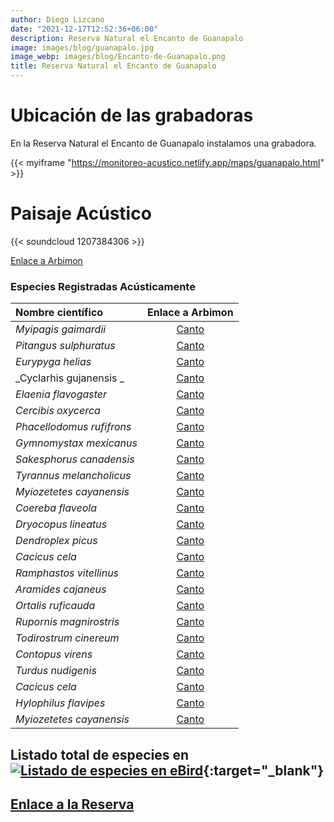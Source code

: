 ```yaml
---
author: Diego Lizcano
date: "2021-12-17T12:52:36+06:00"
description: Reserva Natural el Encanto de Guanapalo
image: images/blog/guanapalo.jpg
image_webp: images/blog/Encanto-de-Guanapalo.png
title: Reserva Natural el Encanto de Guanapalo
---
```


# Ubicación de las grabadoras


En la Reserva Natural el Encanto de Guanapalo instalamos una grabadora.

{{< myiframe "https://monitoreo-acustico.netlify.app/maps/guanapalo.html" >}}



# Paisaje Acústico

{{< soundcloud 1207384306 >}}




[Enlace a Arbimon](https://arbimon.rfcx.org/project/destinos-awake/visualizer/rec/51035703)



### Especies Registradas Acústicamente


|__Nombre científico__| Enlace a Arbimon|
| :---        |     :----:   |
|_Myipagis gaimardii_|	 	[Canto](	https://arbimon.rfcx.org/project/destinos-awake/visualizer/rec/51034892	)	|
|_Pitangus sulphuratus_|	 	[Canto](	https://arbimon.rfcx.org/project/destinos-awake/visualizer/rec/51035703	)	|
|_Eurypyga helias_|	 	[Canto](	https://arbimon.rfcx.org/project/destinos-awake/visualizer/rec/51035388	)	|
|_Cyclarhis gujanensis _|	 	[Canto](	https://arbimon.rfcx.org/project/destinos-awake/visualizer/rec/51034910	)	|
|_Elaenia flavogaster_|	 	[Canto](	https://arbimon.rfcx.org/project/destinos-awake/visualizer/rec/51034910	)	|
|_Cercibis oxycerca_|	 	[Canto](	https://arbimon.rfcx.org/project/destinos-awake/visualizer/rec/51035402	)	|
|_Phacellodomus rufifrons_|	 	[Canto](	https://arbimon.rfcx.org/project/destinos-awake/visualizer/rec/51035715	)	|
|_Gymnomystax mexicanus_|	 	[Canto](	https://arbimon.rfcx.org/project/destinos-awake/visualizer/rec/51035715	)	|
|_Sakesphorus canadensis_|	 	[Canto](	https://arbimon.rfcx.org/project/destinos-awake/visualizer/rec/51036503	)	|
|_Tyrannus melancholicus_|	 	[Canto](	https://arbimon.rfcx.org/project/destinos-awake/visualizer/rec/51279246	)	|
|_Myiozetetes cayanensis_|	 	[Canto](	https://arbimon.rfcx.org/project/destinos-awake/visualizer/rec/51035722	)	|
|_Coereba flaveola_|	 	[Canto](	https://arbimon.rfcx.org/project/destinos-awake/visualizer/rec/51035806	)	|
|_Dryocopus lineatus_|	 	[Canto](	https://arbimon.rfcx.org/project/destinos-awake/visualizer/rec/51279663	)	|
|_Dendroplex picus_|	 	[Canto](	https://arbimon.rfcx.org/project/destinos-awake/visualizer/rec/51020909	)	|
|_Cacicus cela_|	 	[Canto](	https://arbimon.rfcx.org/project/destinos-awake/visualizer/rec/51038240	)	|
|_Ramphastos vitellinus_|	 	[Canto](	https://arbimon.rfcx.org/project/destinos-awake/visualizer/rec/51035878	)	|
|_Aramides cajaneus_|	 	[Canto](	https://arbimon.rfcx.org/project/destinos-awake/visualizer/rec/51036025	)	|
|_Ortalis ruficauda_|	 	[Canto](	https://arbimon.rfcx.org/project/destinos-awake/visualizer/rec/51279231	)	|
|_Rupornis magnirostris_|	 	[Canto](	https://arbimon.rfcx.org/project/destinos-awake/visualizer/rec/51034726	)	|
|_Todirostrum cinereum_|	 	[Canto](	https://arbimon.rfcx.org/project/destinos-awake/visualizer/rec/51279728	)	|
|_Contopus virens_|	 	[Canto](	https://arbimon.rfcx.org/project/destinos-awake/visualizer/rec/51279312	)	|
|_Turdus nudigenis_|	 	[Canto](	https://arbimon.rfcx.org/project/destinos-awake/visualizer/rec/51279368	)	|
|_Cacicus cela_|	 	[Canto](	https://arbimon.rfcx.org/project/destinos-awake/visualizer/rec/51152438 	)	|
|_Hylophilus flavipes_|	 	[Canto](	https://arbimon.rfcx.org/project/destinos-awake/visualizer/rec/51025508 	)	|
|_Myiozetetes cayanensis_|	 	[Canto](	https://arbimon.rfcx.org/project/destinos-awake/visualizer/rec/51035681	)	|





## Listado total de especies en[![Listado de especies en eBird](/images/blog/Logo_ebird.png "Reserva-el Encanto de Guanapalo")](https://ebird.org/colombia/hotspot/L7792765){:target="_blank"}



## [Enlace a la Reserva](https://elencantodeguanapalo.com/)




